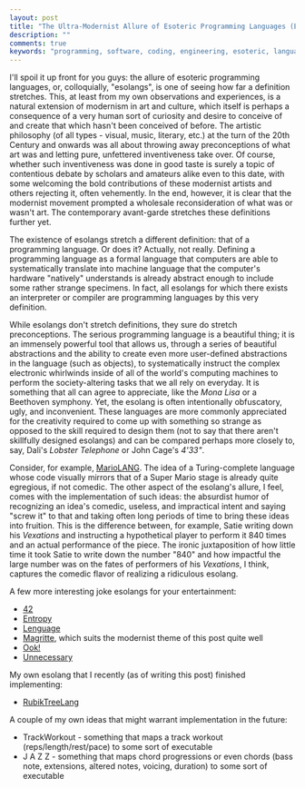 ```yaml
---
layout: post
title: "The Ultra-Modernist Allure of Esoteric Programming Languages (Esolangs)"
description: ""
comments: true
keywords: "programming, software, coding, engineering, esoteric, language, esolang"
---
```


I'll spoil it up front for you guys: the allure of esoteric programming languages, or, colloquially, "esolangs", is one of seeing how far a definition stretches. This, at least from my own observations and experiences, is a natural extension of modernism in art and culture, which itself is perhaps a consequence of a very human sort of curiosity and desire to conceive of and create that which hasn't been conceived of before. The artistic philosophy (of all types - visual, music, literary, etc.) at the turn of the 20th Century and onwards was all about throwing away preconceptions of what art was and letting pure, unfettered inventiveness take over. Of course, whether such inventiveness was done in good taste is surely a topic of contentious debate by scholars and amateurs alike even to this date, with some welcoming the bold contributions of these modernist artists and others rejecting it, often vehemently. In the end, however, it is clear that the modernist movement prompted a wholesale reconsideration of what was or wasn't art. The contemporary avant-garde stretches these definitions further yet.

The existence of esolangs stretch a different definition: that of a programming language. Or does it? Actually, not really. Defining a programming language as a formal language that computers are able to systematically translate into machine language that the computer's hardware "natively" understands is already abstract enough to include some rather strange specimens. In fact, all esolangs for which there exists an interpreter or compiler are programming languages by this very definition.

While esolangs don't stretch definitions, they sure do stretch preconceptions. The serious programming language is a beautiful thing; it is an immensely powerful tool that allows us, through a series of beautiful abstractions and the ability to create even more user-defined abstractions in the language (such as objects), to systematically instruct the complex electronic whirlwinds inside of all of the world's computing machines to perform the society-altering tasks that we all rely on everyday. It is something that all can agree to appreciate, like the _Mona Lisa_ or a Beethoven symphony. Yet, the esolang is often intentionally obfuscatory, ugly, and inconvenient. These languages are more commonly appreciated for the creativity required to come up with something so strange as opposed to the skill required to design them (not to say that there aren't skillfully designed esolangs) and can be compared perhaps more closely to, say, Dali's _Lobster Telephone_ or John Cage's _4'33"_.

Consider, for example, [MarioLANG](https://esolangs.org/wiki/MarioLANG). The idea of a Turing-complete language whose code visually mirrors that of a Super Mario stage is already quite egregious, if not comedic. The other aspect of the esolang's allure, I feel, comes with the implementation of such ideas: the absurdist humor of recognizing an idea's comedic, useless, and impractical intent and saying "screw it" to that and taking often long periods of time to bring these ideas into fruition. This is the difference between, for example, Satie writing down his _Vexations_ and instructing a hypothetical player to perform it 840 times and an actual performance of the piece. The ironic juxtaposition of how little time it took Satie to write down the number "840" and how impactful the large number was on the fates of performers of his _Vexations_, I think, captures the comedic flavor of realizing a ridiculous esolang.

A few more interesting joke esolangs for your entertainment:

- [42](https://esolangs.org/wiki/42)
- [Entropy](https://esolangs.org/wiki/Entropy)
- [Lenguage](https://esolangs.org/wiki/Lenguage)
- [Magritte](https://esolangs.org/wiki/Magritte), which suits the modernist theme of this post quite well
- [Ook!](https://esolangs.org/wiki/Ook!)
- [Unnecessary](https://esolangs.org/wiki/Unnecessary)

My own esolang that I recently (as of writing this post) finished implementing:

- [RubikTreeLang](https://github.com/alanjding/RubikTreeLang)

A couple of my own ideas that might warrant implementation in the future:

- TrackWorkout - something that maps a track workout (reps/length/rest/pace) to some sort of executable
- J A Z Z - something that maps chord progressions or even chords (bass note, extensions, altered notes, voicing, duration) to some sort of executable
